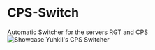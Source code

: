 # CPS-Switch
Automatic Switcher for the servers RGT and CPS
![Showcase Yuhkil's CPS Switcher](https://github.com/GrowHax/CPS-Switch/assets/40395971/91124202-2c1d-4f81-b2b0-12976f6f648c)

